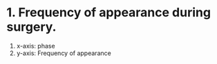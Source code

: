 
<readme>



# 1. Frequency of appearance during surgery.

1) x-axis: phase
2) y-axis: Frequency of appearance



